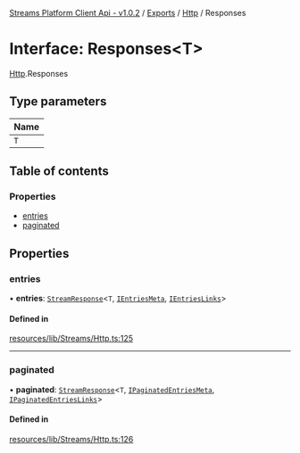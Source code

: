 [Streams Platform Client Api - v1.0.2](../README.md) / [Exports](../modules.md) / [Http](../modules/Http.md) / Responses

# Interface: Responses<T\>

[Http](../modules/Http.md).Responses

## Type parameters

| Name |
| :------ |
| `T` |

## Table of contents

### Properties

- [entries](Http.Responses.md#entries)
- [paginated](Http.Responses.md#paginated)

## Properties

### entries

• **entries**: [`StreamResponse`](Http.StreamResponse.md)<`T`, [`IEntriesMeta`](IEntriesMeta.md), [`IEntriesLinks`](../modules.md#ientrieslinks)\>

#### Defined in

[resources/lib/Streams/Http.ts:125](https://github.com/laravel-streams/streams-core/blob/e866e1454/resources/lib/Streams/Http.ts#L125)

___

### paginated

• **paginated**: [`StreamResponse`](Http.StreamResponse.md)<`T`, [`IPaginatedEntriesMeta`](IPaginatedEntriesMeta.md), [`IPaginatedEntriesLinks`](../modules.md#ipaginatedentrieslinks)\>

#### Defined in

[resources/lib/Streams/Http.ts:126](https://github.com/laravel-streams/streams-core/blob/e866e1454/resources/lib/Streams/Http.ts#L126)
